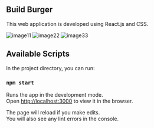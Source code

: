 ## Build Burger

This web application is developed using React.js and CSS.


![image11](https://user-images.githubusercontent.com/46047020/61186073-2e47b280-a661-11e9-912f-2a2715a34ce7.png)
![image22](https://user-images.githubusercontent.com/46047020/61186075-3142a300-a661-11e9-994f-2f75c1517e56.png)
![image33](https://user-images.githubusercontent.com/46047020/61186077-356ec080-a661-11e9-9931-659bc6c96e19.png)


## Available Scripts

In the project directory, you can run:

### `npm start`

Runs the app in the development mode.<br>
Open [http://localhost:3000](http://localhost:3000) to view it in the browser.

The page will reload if you make edits.<br>
You will also see any lint errors in the console.

